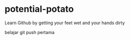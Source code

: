 # potential-potato
Learn Github by getting your feet wet and your hands dirty

belajar git push pertama

